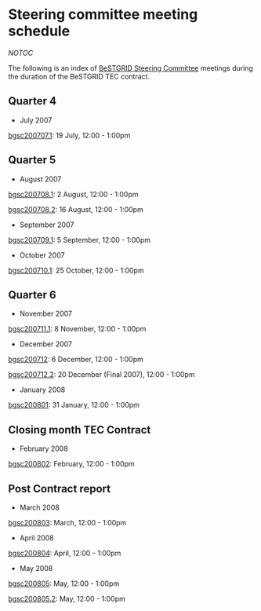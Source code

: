 # Steering committee meeting schedule

_*NOTOC*_

The following is an index of [BeSTGRID Steering Committee](https://reannz.atlassian.net/wiki/pages/createpage.action?spaceKey=BeSTGRID&title=Category__Steering%20Committee&linkCreation=true&fromPageId=3818228606) meetings during the duration of the BeSTGRID TEC contract.

## Quarter 4

- July 2007

[bgsc200707.1](/wiki/spaces/BeSTGRID/pages/3818228405): 19 July, 12:00 - 1:00pm

## Quarter 5

- August 2007

[bgsc200708.1](/wiki/spaces/BeSTGRID/pages/3818228711): 2 August, 12:00 - 1:00pm

[bgsc200708.2](/wiki/spaces/BeSTGRID/pages/3818228943): 16 August, 12:00 - 1:00pm

- September 2007

[bgsc200709.1](/wiki/spaces/BeSTGRID/pages/3818228987): 5 September, 12:00 - 1:00pm

- October 2007

[bgsc200710.1](/wiki/spaces/BeSTGRID/pages/3818228726): 25 October, 12:00 - 1:00pm

## Quarter 6

- November 2007

[bgsc200711.1](/wiki/spaces/BeSTGRID/pages/3818228456): 8 November, 12:00 - 1:00pm

- December 2007

[bgsc200712](/wiki/spaces/BeSTGRID/pages/3818228888): 6 December, 12:00 - 1:00pm

[bgsc200712.2](/wiki/spaces/BeSTGRID/pages/3818228562): 20 December (Final 2007), 12:00 - 1:00pm

- January 2008

[bgsc200801](/wiki/spaces/BeSTGRID/pages/3818228728): 31 January, 12:00 - 1:00pm

## Closing month TEC Contract

- February 2008

[bgsc200802](/wiki/spaces/BeSTGRID/pages/3818228863): February, 12:00 - 1:00pm

## Post Contract report

- March 2008

[bgsc200803](/wiki/spaces/BeSTGRID/pages/3818228560): March, 12:00 - 1:00pm

- April 2008

[bgsc200804](/wiki/spaces/BeSTGRID/pages/3818228933): April, 12:00 - 1:00pm

- May 2008

[bgsc200805](/wiki/spaces/BeSTGRID/pages/3818228864): May, 12:00 - 1:00pm

[bgsc200805.2](https://reannz.atlassian.net/wiki/pages/createpage.action?spaceKey=BeSTGRID&title=bgsc200805.2&linkCreation=true&fromPageId=3818228606): May, 12:00 - 1:00pm
